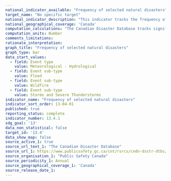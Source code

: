 ```yaml
---
national_indicator_available: "Frequency of selected natural disasters"
target_name: "No specific target"
national_indicator_description: "This indicator tracks the frequency of selected natural disasters as defined by the Canadian Disaster Database"
national_geographical_coverage: 'Canada'
computation_calculations: "The Canadian Disaster Database tracks significant disaster events that conform to the Emergency Management Framework for Canada definition of a disaster and meet one or more of the following criteria: 10 or more people killed, 100 or more people affected/injured/infected/evacuated or homeless, an appeal for national/international assistance, historical significance, significant damage/interruption of normal processes such that the community affected cannot recover on its own"
computation_units: Number
comments_limitations:
rationale_interpretation:
graph_title: "Frequency of selected natural disasters"
graph_type: bar
data_start_values:
  - field: Event type
    value: Meteorological - Hydrological
  - field: Event sub-type
    value: Flood
  - field: Event sub-type
    value: Wildfire
  - field: Event sub-type
    value: Storms and Severe Thunderstorms
indicator_name: "Frequency of selected natural disasters"
indicator_sort_order: 13-04-01
published: true
reporting_status: complete
indicator_number: 13.4.1
sdg_goal: '13'
data_non_statistical: false
target_id: '13.4'
data_show_map: false
source_active_1: true
source_url_text_1: "The Canadian Disaster Database"
source_url_1: https://www.publicsafety.gc.ca/cnt/rsrcs/cndn-dsstr-dtbs/index-en.aspx
source_organisation_1: "Public Safety Canada"
source_periodicity_1: Annual
source_geographical_coverage_1: 'Canada'
source_release_date_1: 
---
```

